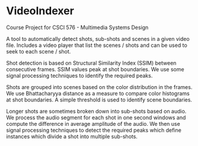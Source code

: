 # VideoIndexer

Course Project for CSCI 576 - Multimedia Systems Design

A tool to automatically detect shots, sub-shots and scenes in a given video file.
Includes a video player that list the scenes / shots and can be used to seek to each scene / shot.

Shot detection is based on Structural Similarity Index (SSIM) between consecutive frames. SSIM values peak at shot boundaries. We use some signal processing techniques
to identify the required peaks.

Shots are grouped into scenes based on the color distribution in the frames. We use
Bhattacharyya distance as a measure to compare color histograms at shot boundaries.
A simple threshold is used to identify scene boundaries.

Longer shots are sometimes broken down into sub-shots based on audio. We process
the audio segment for each shot in one second windows and compute the difference in
average amplitude of the audio. We then use signal processing techniques to detect
the required peaks which define instances which divide a shot into multiple sub-shots.

